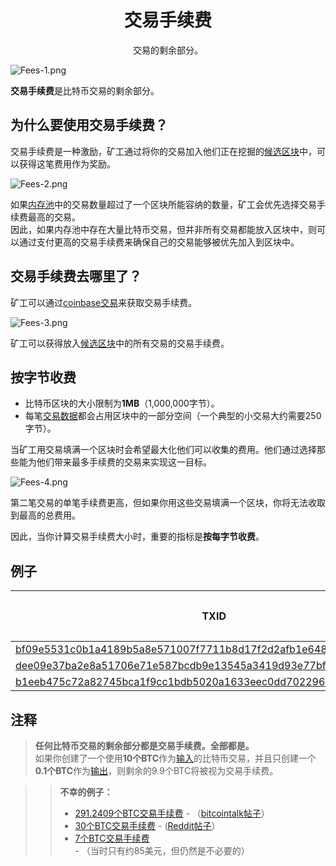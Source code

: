 # <center>交易手续费</center>
<center>交易的剩余部分。</center>

![Fees-1.png](img/Fees-1-svg.png)

**交易手续费**是比特币交易的剩余部分。

## 为什么要使用交易手续费？
交易手续费是一种激励，矿工通过将你的交易加入他们正在挖掘的[候选区块](../../Node/Candidate%20Block/Candidate%20Block.md)中，可以获得这笔费用作为奖励。

![Fees-2.png](img/Fees-2-svg.png)

如果[内存池](../../Node/Memory%20Pool/Memory%20Pool.md)中的交易数量超过了一个区块所能容纳的数量，矿工会优先选择交易手续费最高的交易。  
因此，如果内存池中存在大量比特币交易，但并非所有交易都能放入区块中，则可以通过支付更高的交易手续费来确保自己的交易能够被优先加入到区块中。

## 交易手续费去哪里了？

矿工可以通过[coinbase交易](../Coinbase%20Transaction/Coinbase%20Transaction.md)来获取交易手续费。

![Fees-3.png](img/Fees-3-svg.png)

矿工可以获得放入[候选区块](../../Node/Candidate%20Block/Candidate%20Block.md)中的所有交易的交易手续费。

## 按字节收费

* 比特币区块的大小限制为**1MB**（1,000,000字节）。
* 每笔[交易数据](../Transaction%20Data/Transaction%20Data.md)都会占用区块中的一部分空间（一个典型的小交易大约需要250字节）。

当矿工用交易填满一个区块时会希望最大化他们可以收集的费用。他们通过选择那些能为他们带来最多手续费的交易来实现这一目标。

![Fees-4.png](img/Fees-4-svg.png)

第二笔交易的单笔手续费更高，但如果你用这些交易填满一个区块，你将无法收取到最高的总费用。

因此，当你计算交易手续费大小时，重要的指标是**按每字节收费**。

## 例子
|TXID|费用（BTC）|大小（字节）|费用/字节|
|---|---|---|---|
|[bf09e5531c0b1a4189b5a8e571007f7711b8d17f2d2afb1e6489bfa377e18542](https://learnmeabitcoin.com/explorer/transaction/bf09e5531c0b1a4189b5a8e571007f7711b8d17f2d2afb1e6489bfa377e18542)|0.00067868|226|0.00000300|
|[dee09e37ba2e8a51706e71e587bcdb9e13545a3419d93e77bf4d6fcb48a19745](https://learnmeabitcoin.com/explorer/transaction/dee09e37ba2e8a51706e71e587bcdb9e13545a3419d93e77bf4d6fcb48a19745)|0.00229300|2,290|0.00000100|
|[b1eeb475c72a82745bca1f9cc1bdb5020a1633eec0dd7022962e2a4d162e7e05](https://learnmeabitcoin.com/explorer/transaction/b1eeb475c72a82745bca1f9cc1bdb5020a1633eec0dd7022962e2a4d162e7e05)|0.00011300|225|0.00000050|

## 注释
>**任何比特币交易的剩余部分都是交易手续费。全部都是。**  
如果你创建了一个使用**10个BTC**作为[输入](../Transaction/Transaction%20Data/Input/input.md)的比特币交易，并且只创建一个**0.1个BTC**作为[输出](../Transaction%20Data/output/output.md)，则剩余的9.9个BTC将被视为交易手续费。

>>**不幸的例子：**
>>* [291.2409个BTC交易手续费](https://learnmeabitcoin.com/explorer/transaction/cc455ae816e6cdafdb58d54e35d4f46d860047458eacf1c7405dc634631c570d) - （[bitcointalk帖子](https://bitcointalk.org/index.php?topic=1451924.0)）
>>* [30个BTC交易手续费](https://learnmeabitcoin.com/explorer/transaction/7e8fce9686572d8308d8c40fa3cb96fdbf96c0787c147d3159c893fd560aabc7) - ([Reddit帖子](https://www.reddit.com/r/Bitcoin/comments/1eh57i/messed_up_transaction_feeplease_help/)）
>>* [7个BTC交易手续费](https://learnmeabitcoin.com/explorer/transaction/891af6431550ece772e2e2ebee13e856b971402763533babb2c49475ec260445) - （当时只有约85美元，但仍然是不必要的）